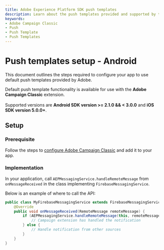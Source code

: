 ```yaml
---
title: Adobe Experience Platform SDK push templates
description: Learn about the push templates provided and supported by the Adobe Campaign Classic Mobile SDK extension.
keywords:
- Adobe Campaign Classic
- Push
- Push Template
- Push Templates
---
```


# Push templates setup - Android

This document outlines the steps required to configure your app to use default push templates provided by Adobe.

<InlineAlert variant="info" slots="text"/>

Default push template functionality is available for use with the **Adobe Campaign Classic** extension. <br /><br />Supported versions are **Android SDK version >= 2.1.0 && < 3.0.0** and **iOS SDK version 5.0.0+**.

## Setup

### Prerequisite

Follow the steps to [configure Adobe Campaign Classic](./../../../../solution/adobe-campaign-classic/) and add it to your app.

### Implementation

In your application, call `AEPMessagingService.handleRemoteMessage` from `onMessageReceived` in the class implementing `FirebaseMessagingService`.

Below is an example of where to call the API:

```java
public class MyFirebaseMessagingService extends FirebaseMessagingService {
    @Override
    public void onMessageReceived(RemoteMessage remoteMessage) {
        if (AEPMessagingService.handleRemoteMessage(this, remoteMessage)) {
            // Campaign extension has handled the notification
        } else {
            // Handle notification from other sources
        }
    }
}
```
